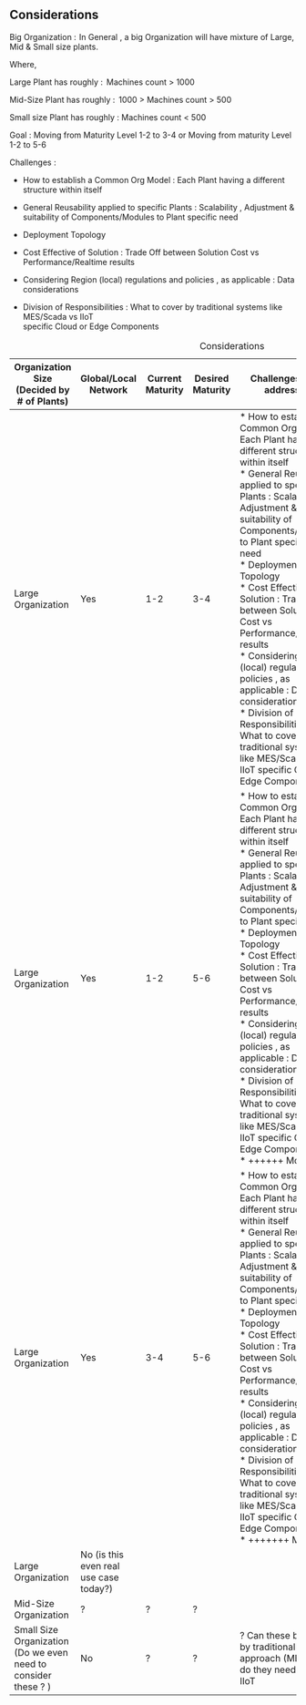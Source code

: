 ## Considerations

Big Organization :  In General , a big Organization will have mixture of Large, Mid & Small size plants. 


Where, 

Large Plant has roughly :  Machines count > 1000 

Mid-Size Plant has roughly :  1000 > Machines count > 500 

Small size Plant has roughly : Machines count < 500 


Goal : Moving from Maturity Level 1-2 to 3-4 or Moving from maturity Level 1-2 to 5-6 


Challenges : 

* How to establish a Common Org Model : Each Plant having a different structure within itself  

* General Reusability applied to specific Plants : Scalability , Adjustment & suitability of
  Components/Modules to Plant specific need  

* Deployment Topology  

* Cost Effective of Solution : Trade Off between Solution Cost vs Performance/Realtime results  

* Considering Region (local) regulations and policies , as applicable : Data considerations  

* Division of Responsibilities : What to cover by traditional systems like MES/Scada vs IIoT    
  specific Cloud or Edge Components 

<table>
    <caption>Considerations</caption>
    <thead>
        <tr>
            <th>Organization Size (Decided by # of Plants)</th>
            <th>Global/Local Network</th>
            <th>Current Maturity</th>
            <th>Desired Maturity</th>
            <th>Challenges to be addressed</th>
            <th>Solution/Architecture Choice</th>
        </tr>
    </thead>
    <tbody>
        <tr>
            <td>Large Organization</td>
            <td>Yes</td>
            <td>1-2</td>
            <td>3-4</td>
            <td> * How to establish a Common Org Model : Each Plant having a different structure within itself </br>
            * General Reusability applied to specific Plants : Scalability , Adjustment & suitability of Components/Modules to Plant specific need  </br>
            * Deployment Topology </br>
            * Cost Effective of Solution : Trade Off between Solution Cost vs Performance/Realtime results  </br>
            * Considering Region (local) regulations and policies , as applicable : Data considerations  </br>
            * Division of Responsibilities : What to cover by traditional systems like MES/Scada vs IIoT specific Cloud or Edge Components </td>
            <td></td>
        </tr>
        <tr>
            <td>Large Organization</td>
            <td>Yes</td>
            <td>1-2</td>
            <td>5-6</td>
            <td> *  How to establish a Common Org Model : Each Plant having a different structure within itself </br>
            * General Reusability applied to specific Plants : Scalability , Adjustment & suitability of Components/Modules to Plant specific need  </br>
            * Deployment Topology  </br>
            * Cost Effective of Solution : Trade Off between Solution Cost vs Performance/Realtime results </br>
            * Considering Region (local) regulations and policies , as applicable : Data considerations  </br>
            * Division of Responsibilities : What to cover by traditional systems like MES/Scada vs IIoT specific Cloud or Edge Components </br>
            * ++++++ More</td>
        </tr>
        <tr>
            <td>Large Organization </td>
            <td>Yes</td>
            <td>3-4</td>
            <td>5-6</td>
            <td> * How to establish a Common Org Model : Each Plant having a different structure within itself</br>
            * General Reusability applied to specific Plants : Scalability , Adjustment & suitability of Components/Modules to Plant specific need</br>
            * Deployment Topology</br>
            * Cost Effective of Solution : Trade Off between Solution Cost vs Performance/Realtime results</br>
            * Considering Region (local) regulations and policies , as applicable : Data considerations</br>
            * Division of Responsibilities : What to cover by traditional systems like MES/Scada vs IIoT specific Cloud or Edge Components</br>
            * +++++++ More</td>
        </tr>
        <tr>
            <td>Large Organization</td>
            <td>No (is this even real use case today?)</td>
            <td></td>
            <td></td>
            <td></td>
            <td></td>
        </tr>
        <tr>
            <td>Mid-Size Organization</td>
            <td>?</td>
            <td>?</td>
            <td>?</td>
            <td></td>
            <td></td>
        </tr>
        <tr>
            <td>Small Size Organization (Do we even need to consider these ? )</td>
            <td>No</td>
            <td>?</td>
            <td>?</td>
            <td>? Can these be solved by traditional approach (MES?) or do they need really IIoT<td>
            <td></td>
        </tr>
    </tbody> 
</table>